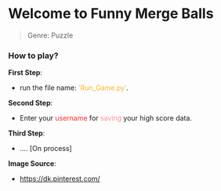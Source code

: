 # Welcome to Funny Merge Balls
> Genre: Puzzle

### How to play?

**First Step**:
- run the file name: <font color="#fab727">'Run_Game.py'</font>.

**Second Step**:
- Enter your <font color="#fa2727">username</font> for <font color="#fe8e8e">saving</font> your high score data.

**Third Step**:
- .... [On process]



**Image Source**:
- https://dk.pinterest.com/
